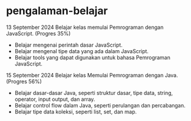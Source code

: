 # pengalaman-belajar

13 September 2024
Belajar kelas memulai Pemrograman dengan JavaScript. (Progres 35%)
* Belajar mengenai perintah dasar JavaScript.
* Belajar mengenal tipe data yang ada dalam JavaScript.
* Belajar tools yang dapat digunakan untuk bahasa Pemrograman JavaScript.

15 September 2024
Belajar kelas Memulai Pemrograman dengan Java. (Progres 56%)
* Belajar dasar-dasar Java, seperti struktur dasar, tipe data, string, operator, input output, dan array.
* Belajar control flow dalam Java, seperti perulangan dan percabangan.
* Belajar tipe data koleksi, seperti list, set, dan map.
